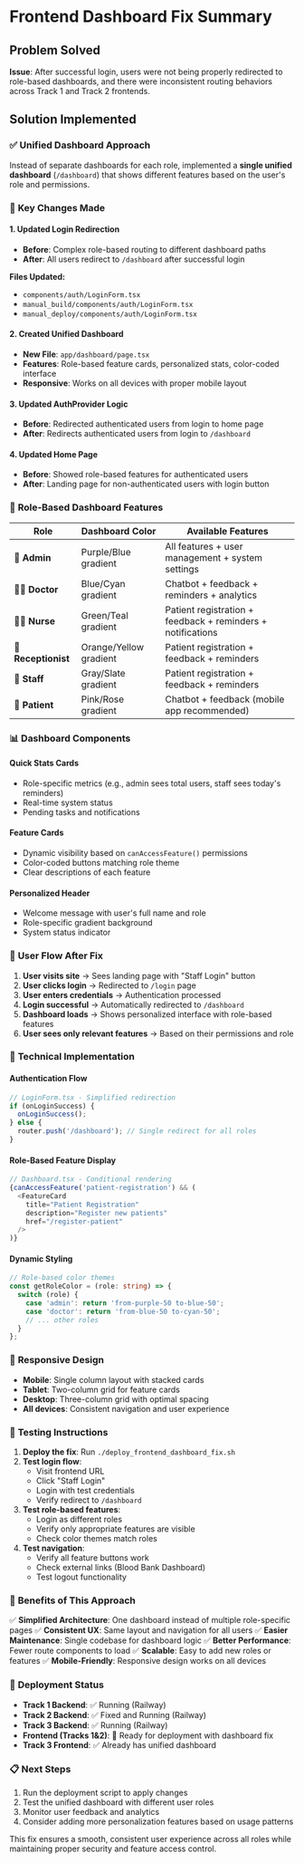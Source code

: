 # Frontend Dashboard Fix Summary

## Problem Solved

**Issue**: After successful login, users were not being properly redirected to role-based dashboards, and there were inconsistent routing behaviors across Track 1 and Track 2 frontends.

## Solution Implemented

### ✅ **Unified Dashboard Approach**

Instead of separate dashboards for each role, implemented a **single unified dashboard** (`/dashboard`) that shows different features based on the user's role and permissions.

### 🔧 **Key Changes Made**

#### 1. **Updated Login Redirection**
- **Before**: Complex role-based routing to different dashboard paths
- **After**: All users redirect to `/dashboard` after successful login

**Files Updated:**
- `components/auth/LoginForm.tsx`
- `manual_build/components/auth/LoginForm.tsx` 
- `manual_deploy/components/auth/LoginForm.tsx`

#### 2. **Created Unified Dashboard**
- **New File**: `app/dashboard/page.tsx`
- **Features**: Role-based feature cards, personalized stats, color-coded interface
- **Responsive**: Works on all devices with proper mobile layout

#### 3. **Updated AuthProvider Logic**
- **Before**: Redirected authenticated users from login to home page
- **After**: Redirects authenticated users from login to `/dashboard`

#### 4. **Updated Home Page**
- **Before**: Showed role-based features for authenticated users
- **After**: Landing page for non-authenticated users with login button

### 🎯 **Role-Based Dashboard Features**

| Role | Dashboard Color | Available Features |
|------|----------------|-------------------|
| **👑 Admin** | Purple/Blue gradient | All features + user management + system settings |
| **👨‍⚕️ Doctor** | Blue/Cyan gradient | Chatbot + feedback + reminders + analytics |
| **👩‍⚕️ Nurse** | Green/Teal gradient | Patient registration + feedback + reminders + notifications |
| **🏥 Receptionist** | Orange/Yellow gradient | Patient registration + feedback + reminders |
| **👥 Staff** | Gray/Slate gradient | Patient registration + feedback + reminders |
| **🏥 Patient** | Pink/Rose gradient | Chatbot + feedback (mobile app recommended) |

### 📊 **Dashboard Components**

#### **Quick Stats Cards**
- Role-specific metrics (e.g., admin sees total users, staff sees today's reminders)
- Real-time system status
- Pending tasks and notifications

#### **Feature Cards**
- Dynamic visibility based on `canAccessFeature()` permissions
- Color-coded buttons matching role theme
- Clear descriptions of each feature

#### **Personalized Header**
- Welcome message with user's full name and role
- Role-specific gradient background
- System status indicator

### 🚀 **User Flow After Fix**

1. **User visits site** → Sees landing page with "Staff Login" button
2. **User clicks login** → Redirected to `/login` page
3. **User enters credentials** → Authentication processed
4. **Login successful** → Automatically redirected to `/dashboard`
5. **Dashboard loads** → Shows personalized interface with role-based features
6. **User sees only relevant features** → Based on their permissions and role

### 🔧 **Technical Implementation**

#### **Authentication Flow**
```typescript
// LoginForm.tsx - Simplified redirection
if (onLoginSuccess) {
  onLoginSuccess();
} else {
  router.push('/dashboard'); // Single redirect for all roles
}
```

#### **Role-Based Feature Display**
```typescript
// Dashboard.tsx - Conditional rendering
{canAccessFeature('patient-registration') && (
  <FeatureCard 
    title="Patient Registration"
    description="Register new patients"
    href="/register-patient"
  />
)}
```

#### **Dynamic Styling**
```typescript
// Role-based color themes
const getRoleColor = (role: string) => {
  switch (role) {
    case 'admin': return 'from-purple-50 to-blue-50';
    case 'doctor': return 'from-blue-50 to-cyan-50';
    // ... other roles
  }
};
```

### 📱 **Responsive Design**

- **Mobile**: Single column layout with stacked cards
- **Tablet**: Two-column grid for feature cards
- **Desktop**: Three-column grid with optimal spacing
- **All devices**: Consistent navigation and user experience

### 🧪 **Testing Instructions**

1. **Deploy the fix**: Run `./deploy_frontend_dashboard_fix.sh`
2. **Test login flow**:
   - Visit frontend URL
   - Click "Staff Login"
   - Login with test credentials
   - Verify redirect to `/dashboard`
3. **Test role-based features**:
   - Login as different roles
   - Verify only appropriate features are visible
   - Check color themes match roles
4. **Test navigation**:
   - Verify all feature buttons work
   - Check external links (Blood Bank Dashboard)
   - Test logout functionality

### 🎉 **Benefits of This Approach**

✅ **Simplified Architecture**: One dashboard instead of multiple role-specific pages
✅ **Consistent UX**: Same layout and navigation for all users
✅ **Easier Maintenance**: Single codebase for dashboard logic
✅ **Better Performance**: Fewer route components to load
✅ **Scalable**: Easy to add new roles or features
✅ **Mobile-Friendly**: Responsive design works on all devices

### 🔄 **Deployment Status**

- **Track 1 Backend**: ✅ Running (Railway)
- **Track 2 Backend**: ✅ Fixed and Running (Railway) 
- **Track 3 Backend**: ✅ Running (Railway)
- **Frontend (Tracks 1&2)**: 🔄 Ready for deployment with dashboard fix
- **Track 3 Frontend**: ✅ Already has unified dashboard

### 📋 **Next Steps**

1. Run the deployment script to apply changes
2. Test the unified dashboard with different user roles
3. Monitor user feedback and analytics
4. Consider adding more personalization features based on usage patterns

This fix ensures a smooth, consistent user experience across all roles while maintaining proper security and feature access control.
